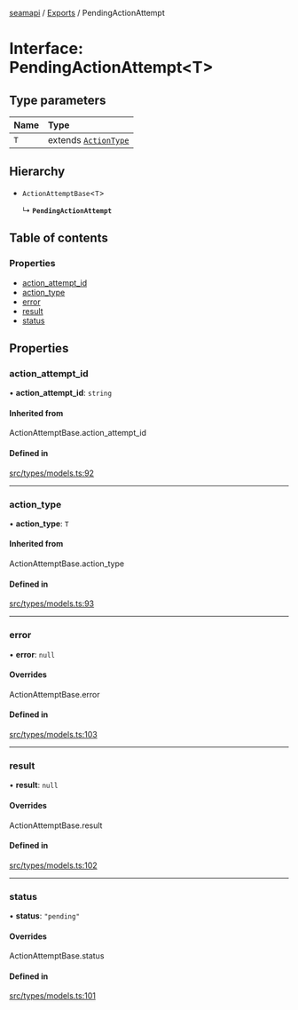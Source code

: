 [seamapi](../README.md) / [Exports](../modules.md) / PendingActionAttempt

# Interface: PendingActionAttempt<T\>

## Type parameters

| Name | Type |
| :------ | :------ |
| `T` | extends [`ActionType`](../modules.md#actiontype) |

## Hierarchy

- `ActionAttemptBase`<`T`\>

  ↳ **`PendingActionAttempt`**

## Table of contents

### Properties

- [action\_attempt\_id](PendingActionAttempt.md#action_attempt_id)
- [action\_type](PendingActionAttempt.md#action_type)
- [error](PendingActionAttempt.md#error)
- [result](PendingActionAttempt.md#result)
- [status](PendingActionAttempt.md#status)

## Properties

### action\_attempt\_id

• **action\_attempt\_id**: `string`

#### Inherited from

ActionAttemptBase.action\_attempt\_id

#### Defined in

[src/types/models.ts:92](https://github.com/seamapi/javascript/blob/main/src/types/models.ts#L92)

___

### action\_type

• **action\_type**: `T`

#### Inherited from

ActionAttemptBase.action\_type

#### Defined in

[src/types/models.ts:93](https://github.com/seamapi/javascript/blob/main/src/types/models.ts#L93)

___

### error

• **error**: ``null``

#### Overrides

ActionAttemptBase.error

#### Defined in

[src/types/models.ts:103](https://github.com/seamapi/javascript/blob/main/src/types/models.ts#L103)

___

### result

• **result**: ``null``

#### Overrides

ActionAttemptBase.result

#### Defined in

[src/types/models.ts:102](https://github.com/seamapi/javascript/blob/main/src/types/models.ts#L102)

___

### status

• **status**: ``"pending"``

#### Overrides

ActionAttemptBase.status

#### Defined in

[src/types/models.ts:101](https://github.com/seamapi/javascript/blob/main/src/types/models.ts#L101)
